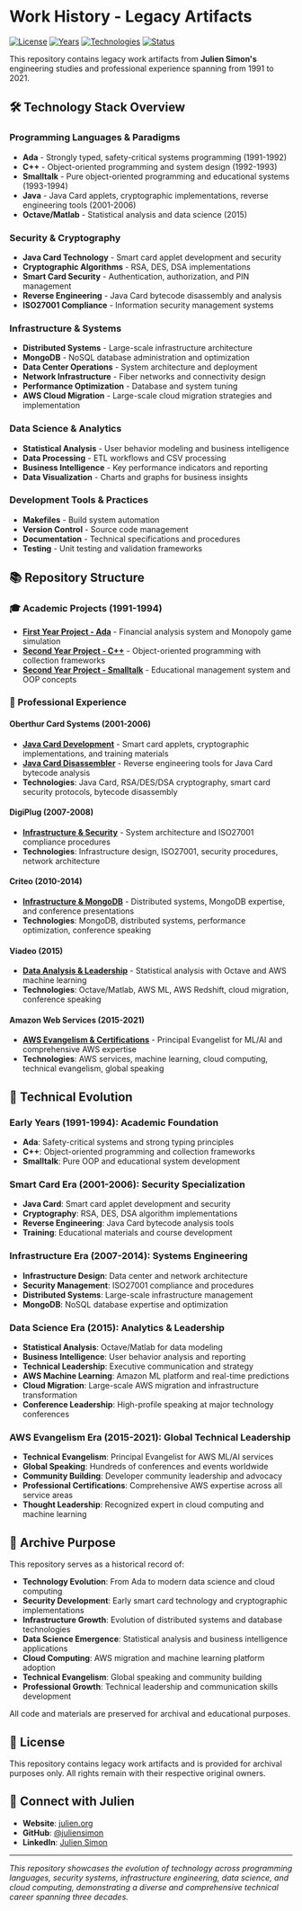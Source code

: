 # Work History - Legacy Artifacts

[![License](https://img.shields.io/badge/License-Archive-blue.svg)](https://github.com/juliensimon/work-history)
[![Years](https://img.shields.io/badge/Years-1991--2021-orange.svg)](https://github.com/juliensimon/work-history)
[![Technologies](https://img.shields.io/badge/Technologies-Multi%20Language%20%26%20Platform-green.svg)](https://github.com/juliensimon/work-history)
[![Status](https://img.shields.io/badge/Status-Archival%20Repository-lightgrey.svg)](https://github.com/juliensimon/work-history)

This repository contains legacy work artifacts from **Julien Simon's** engineering studies and professional experience spanning from 1991 to 2021.

## 🛠️ Technology Stack Overview

### Programming Languages & Paradigms
- **Ada** - Strongly typed, safety-critical systems programming (1991-1992)
- **C++** - Object-oriented programming and system design (1992-1993)
- **Smalltalk** - Pure object-oriented programming and educational systems (1993-1994)
- **Java** - Java Card applets, cryptographic implementations, reverse engineering tools (2001-2006)
- **Octave/Matlab** - Statistical analysis and data science (2015)

### Security & Cryptography
- **Java Card Technology** - Smart card applet development and security
- **Cryptographic Algorithms** - RSA, DES, DSA implementations
- **Smart Card Security** - Authentication, authorization, and PIN management
- **Reverse Engineering** - Java Card bytecode disassembly and analysis
- **ISO27001 Compliance** - Information security management systems

### Infrastructure & Systems
- **Distributed Systems** - Large-scale infrastructure architecture
- **MongoDB** - NoSQL database administration and optimization
- **Data Center Operations** - System architecture and deployment
- **Network Infrastructure** - Fiber networks and connectivity design
- **Performance Optimization** - Database and system tuning
- **AWS Cloud Migration** - Large-scale cloud migration strategies and implementation

### Data Science & Analytics
- **Statistical Analysis** - User behavior modeling and business intelligence
- **Data Processing** - ETL workflows and CSV processing
- **Business Intelligence** - Key performance indicators and reporting
- **Data Visualization** - Charts and graphs for business insights

### Development Tools & Practices
- **Makefiles** - Build system automation
- **Version Control** - Source code management
- **Documentation** - Technical specifications and procedures
- **Testing** - Unit testing and validation frameworks

## 📚 Repository Structure

### 🎓 Academic Projects (1991-1994)
- **[First Year Project - Ada](./1991_1994_student_projects/first_year_project_ada/)** - Financial analysis system and Monopoly game simulation
- **[Second Year Project - C++](./1991_1994_student_projects/second_year_project_c++/)** - Object-oriented programming with collection frameworks
- **[Second Year Project - Smalltalk](./1991_1994_student_projects/second_year_project_smalltalk/)** - Educational management system and OOP concepts

### 🏢 Professional Experience

#### **Oberthur Card Systems (2001-2006)**
- **[Java Card Development](./2001_2006_oberthur_card_systems/)** - Smart card applets, cryptographic implementations, and training materials
- **[Java Card Disassembler](./2001_2006_oberthur_card_systems/JavaCard_disassembler/)** - Reverse engineering tools for Java Card bytecode analysis
- **Technologies**: Java Card, RSA/DES/DSA cryptography, smart card security protocols, bytecode disassembly

#### **DigiPlug (2007-2008)**
- **[Infrastructure & Security](./2007_2008_digiplug/)** - System architecture and ISO27001 compliance procedures
- **Technologies**: Infrastructure design, ISO27001, security procedures, network architecture

#### **Criteo (2010-2014)**
- **[Infrastructure & MongoDB](./2010_2014_criteo/)** - Distributed systems, MongoDB expertise, and conference presentations
- **Technologies**: MongoDB, distributed systems, performance optimization, conference speaking

#### **Viadeo (2015)**
- **[Data Analysis & Leadership](./2015_viadeo/)** - Statistical analysis with Octave and AWS machine learning
- **Technologies**: Octave/Matlab, AWS ML, AWS Redshift, cloud migration, conference speaking

#### **Amazon Web Services (2015-2021)**
- **[AWS Evangelism & Certifications](./2015_2021_amazon_web_services/)** - Principal Evangelist for ML/AI and comprehensive AWS expertise
- **Technologies**: AWS services, machine learning, cloud computing, technical evangelism, global speaking

## 🎯 Technical Evolution

### Early Years (1991-1994): Academic Foundation
- **Ada**: Safety-critical systems and strong typing principles
- **C++**: Object-oriented programming and collection frameworks
- **Smalltalk**: Pure OOP and educational system development

### Smart Card Era (2001-2006): Security Specialization
- **Java Card**: Smart card applet development and security
- **Cryptography**: RSA, DES, DSA algorithm implementations
- **Reverse Engineering**: Java Card bytecode analysis tools
- **Training**: Educational materials and course development

### Infrastructure Era (2007-2014): Systems Engineering
- **Infrastructure Design**: Data center and network architecture
- **Security Management**: ISO27001 compliance and procedures
- **Distributed Systems**: Large-scale infrastructure management
- **MongoDB**: NoSQL database expertise and optimization

### Data Science Era (2015): Analytics & Leadership
- **Statistical Analysis**: Octave/Matlab for data modeling
- **Business Intelligence**: User behavior analysis and reporting
- **Technical Leadership**: Executive communication and strategy
- **AWS Machine Learning**: Amazon ML platform and real-time predictions
- **Cloud Migration**: Large-scale AWS migration and infrastructure transformation
- **Conference Leadership**: High-profile speaking at major technology conferences

### AWS Evangelism Era (2015-2021): Global Technical Leadership
- **Technical Evangelism**: Principal Evangelist for AWS ML/AI services
- **Global Speaking**: Hundreds of conferences and events worldwide
- **Community Building**: Developer community leadership and advocacy
- **Professional Certifications**: Comprehensive AWS expertise across all service areas
- **Thought Leadership**: Recognized expert in cloud computing and machine learning

## 🎯 Archive Purpose

This repository serves as a historical record of:
- **Technology Evolution**: From Ada to modern data science and cloud computing
- **Security Development**: Early smart card technology and cryptographic implementations
- **Infrastructure Growth**: Evolution of distributed systems and database technologies
- **Data Science Emergence**: Statistical analysis and business intelligence applications
- **Cloud Computing**: AWS migration and machine learning platform adoption
- **Technical Evangelism**: Global speaking and community building
- **Professional Growth**: Technical leadership and communication skills development

All code and materials are preserved for archival and educational purposes.

## 📄 License

This repository contains legacy work artifacts and is provided for archival purposes only. All rights remain with their respective original owners.

## 🔗 Connect with Julien

- **Website**: [julien.org](https://julien.org)
- **GitHub**: [@juliensimon](https://github.com/juliensimon)
- **LinkedIn**: [Julien Simon](https://www.linkedin.com/in/juliensimon/)

---

*This repository showcases the evolution of technology across programming languages, security systems, infrastructure engineering, data science, and cloud computing, demonstrating a diverse and comprehensive technical career spanning three decades.* 